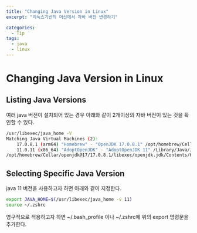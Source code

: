 ```yaml
---
title: "Changing Java Version in Linux"
excerpt: "리눅스기반의 머신에서 자바 버전 변경하기"

categories:
  - Tip
tags:
  - java
  - linux
---
```


# Changing Java Version in Linux

## Listing Java Versions

여러 java 버전이 설치되어 있는 경우 아래와 같이 2개이상의 자바 버전이 있는 것을 확인할 수 있다.

```sh
/usr/libexec/java_home -V
Matching Java Virtual Machines (2):
    17.0.8.1 (arm64) "Homebrew" - "OpenJDK 17.0.8.1" /opt/homebrew/Cellar/openjdk@17/17.0.8.1/libexec/openjdk.jdk/Contents/Home
    11.0.11 (x86_64) "AdoptOpenJDK" - "AdoptOpenJDK 11" /Library/Java/JavaVirtualMachines/adoptopenjdk-11.jdk/Contents/Home
/opt/homebrew/Cellar/openjdk@17/17.0.8.1/libexec/openjdk.jdk/Contents/Home
```

## Selecting Specific Java Version

java 11 버전을 사용하고자 하면 아래와 같이 지정한다.

```sh
export JAVA_HOME=$(/usr/libexec/java_home -v 11)
source ~/.zshrc
```

영구적으로 적용하고자 하면 ~/.bash_profile 이나 ~/.zshrc에 위의 export 명령문을 추가한다.
